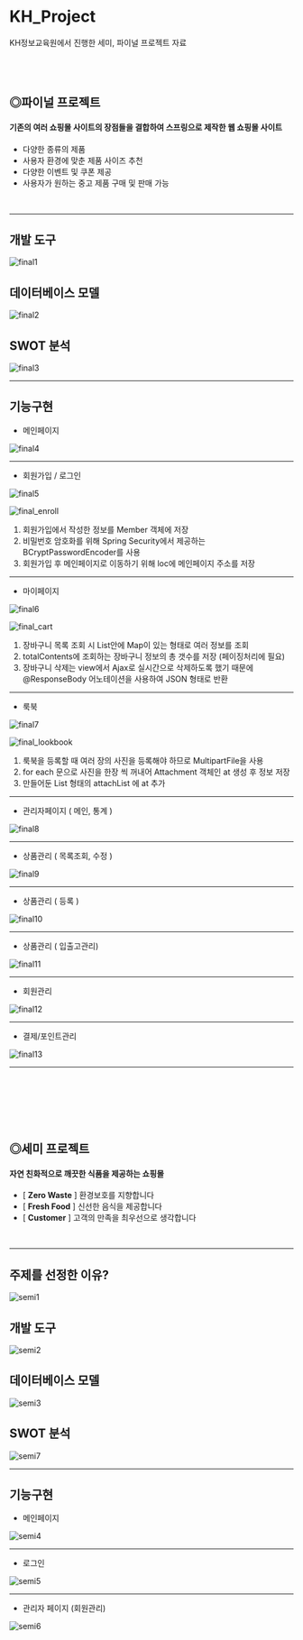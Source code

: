 # KH_Project
KH정보교육원에서 진행한 세미, 파이널 프로젝트 자료
<br/><br/><br/><br/>

## ◎파이널 프로젝트
#### 기존의 여러 쇼핑몰 사이트의 장점들을 결합하여 스프링으로 제작한 웹 쇼핑몰 사이트
- 다양한 종류의 제품
- 사용자 환경에 맞춘 제품 사이즈 추천
- 다양한 이벤트 및 쿠폰 제공
- 사용자가 원하는 중고 제품 구매 및 판매 가능

<br/>

***

## 개발 도구
![final1](https://user-images.githubusercontent.com/73204072/107943942-be35a700-6fd0-11eb-89bb-d4d42d28a6fe.jpg)

## 데이터베이스 모델
![final2](https://user-images.githubusercontent.com/73204072/107944051-ec1aeb80-6fd0-11eb-82b0-f4f0a7ec440c.jpg)

## SWOT 분석
![final3](https://user-images.githubusercontent.com/73204072/107944114-02c14280-6fd1-11eb-8576-8dfc64107e6f.jpg)

***

## 기능구현
- 메인페이지

![final4](https://user-images.githubusercontent.com/73204072/108020966-e7057d00-7060-11eb-8681-6aaf22991263.gif)

---

- 회원가입 / 로그인

![final5](https://user-images.githubusercontent.com/73204072/108029870-964a5000-7071-11eb-9740-a460be59932f.gif)

![final_enroll](https://user-images.githubusercontent.com/73204072/109637989-d1c83c80-7b90-11eb-8fcf-ff3052a73c86.png)

1. 회원가입에서 작성한 정보를 Member 객체에 저장
2. 비밀번호 암호화를 위해 Spring Security에서 제공하는 BCryptPasswordEncoder를 사용
3. 회원가입 후 메인페이지로 이동하기 위해 loc에 메인페이지 주소를 저장
---

- 마이페이지

![final6](https://user-images.githubusercontent.com/73204072/108159446-69a63f00-712a-11eb-8671-a93af455bcc6.gif)

![final_cart](https://user-images.githubusercontent.com/73204072/109638932-eeb13f80-7b91-11eb-9a41-988056aee4ee.png)

1. 장바구니 목록 조회 시 List안에 Map이 있는 형태로 여러 정보를 조회
2. totalContents에 조회하는 장바구니 정보의 총 갯수를 저장 (페이징처리에 필요)
3. 장바구니 삭제는 view에서 Ajax로 실시간으로 삭제하도록 했기 때문에 @ResponseBody 어노테이션을 사용하여 JSON 형태로 반환

---

- 룩북

![final7](https://user-images.githubusercontent.com/73204072/108160631-c73b8b00-712c-11eb-9dd0-73d98699416f.gif)

![final_lookbook](https://user-images.githubusercontent.com/73204072/109770649-29bd7c80-7c3f-11eb-9053-5961f0d2fc60.png)

1. 룩북을 등록할 때 여러 장의 사진을 등록해야 하므로 MultipartFile을 사용
2. for each 문으로 사진을 한장 씩 꺼내어 Attachment 객체인 at 생성 후 정보 저장
3. 만들어둔 List<Attachment> 형태의 attachList 에 at 추가

---

- 관리자페이지 ( 메인, 통계 )

![final8](https://user-images.githubusercontent.com/73204072/108161072-9d369880-712d-11eb-9edc-ec4c6acdcdee.gif)

---

- 상품관리 ( 목록조회, 수정 )

![final9](https://user-images.githubusercontent.com/73204072/108163583-a5450700-7132-11eb-8b7b-bb806d8988b1.gif)

---

- 상품관리 ( 등록 )

![final10](https://user-images.githubusercontent.com/73204072/108164001-564ba180-7133-11eb-81b4-662a1932edd8.gif)

---

- 상품관리 ( 입출고관리)

![final11](https://user-images.githubusercontent.com/73204072/108164319-e25dc900-7133-11eb-8982-cd41136c4642.gif)

---

- 회원관리

![final12](https://user-images.githubusercontent.com/73204072/108164939-11c10580-7135-11eb-8776-0dac8171f539.gif)

---

- 결제/포인트관리

![final13](https://user-images.githubusercontent.com/73204072/108165266-9d3a9680-7135-11eb-87c4-904f83280947.gif)

---

<br/><br/><br/><br/><br/>

## ◎세미 프로젝트
#### 자연 친화적으로 깨끗한 식품을 제공하는 쇼핑몰
- [ **Zero Waste** ] 환경보호를 지향합니다
- [ **Fresh Food** ] 신선한 음식을 제공합니다
- [ **Customer** ] 고객의 만족을 최우선으로 생각합니다

<br/>

***
## 주제를 선정한 이유?
![semi1](https://user-images.githubusercontent.com/73204072/107927817-d7335d80-6fba-11eb-9f9d-f50a072a78b3.jpg)

## 개발 도구
![semi2](https://user-images.githubusercontent.com/73204072/107928328-82dcad80-6fbb-11eb-8d21-1c20989718c3.jpg)

## 데이터베이스 모델
![semi3](https://user-images.githubusercontent.com/73204072/107928694-00a0b900-6fbc-11eb-8c92-3982d94e3e62.jpg)

## SWOT 분석
![semi7](https://user-images.githubusercontent.com/73204072/107942985-5af74500-6fcf-11eb-9f4a-d4f3b4cf572a.jpg)
***

## 기능구현
- 메인페이지

![semi4](https://user-images.githubusercontent.com/73204072/107935312-917b9280-6fc4-11eb-93ac-46648c6c5c7f.gif)

---

- 로그인

![semi5](https://user-images.githubusercontent.com/73204072/107935143-57aa8c00-6fc4-11eb-8b98-23f3f31a8172.gif)

---

- 관리자 페이지 (회원관리)

![semi6](https://user-images.githubusercontent.com/73204072/107942458-9e9d7f00-6fce-11eb-9ba6-1a79dcaec6fe.gif)
